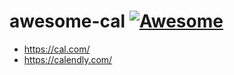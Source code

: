 # awesome-cal [![Awesome](https://awesome.re/badge.svg)](https://awesome.re)

- https://cal.com/
- https://calendly.com/
